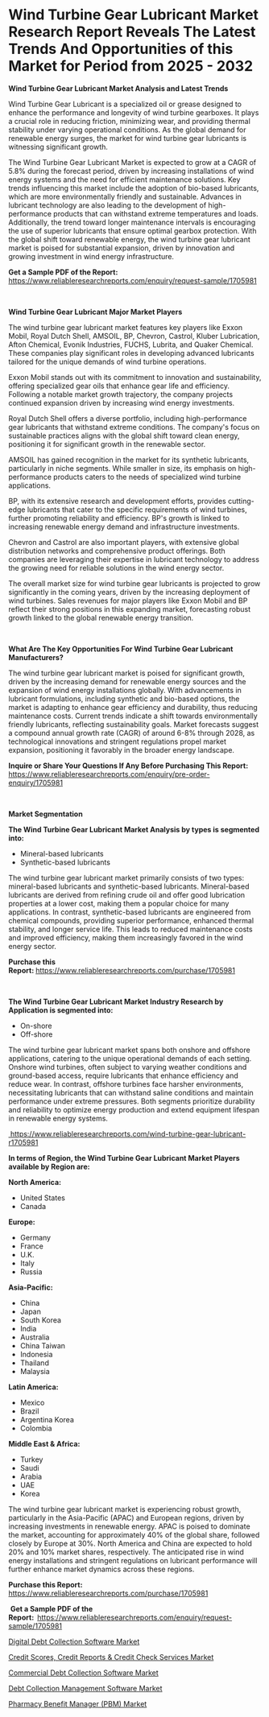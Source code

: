 <p><h1>Wind Turbine Gear Lubricant Market Research Report Reveals The Latest Trends And Opportunities of this Market for Period from 2025 - 2032</h1></p><p><strong>Wind Turbine Gear Lubricant Market Analysis and Latest Trends</strong></p>
<p><p>Wind Turbine Gear Lubricant is a specialized oil or grease designed to enhance the performance and longevity of wind turbine gearboxes. It plays a crucial role in reducing friction, minimizing wear, and providing thermal stability under varying operational conditions. As the global demand for renewable energy surges, the market for wind turbine gear lubricants is witnessing significant growth. </p><p>The Wind Turbine Gear Lubricant Market is expected to grow at a CAGR of 5.8% during the forecast period, driven by increasing installations of wind energy systems and the need for efficient maintenance solutions. Key trends influencing this market include the adoption of bio-based lubricants, which are more environmentally friendly and sustainable. Advances in lubricant technology are also leading to the development of high-performance products that can withstand extreme temperatures and loads. Additionally, the trend toward longer maintenance intervals is encouraging the use of superior lubricants that ensure optimal gearbox protection. With the global shift toward renewable energy, the wind turbine gear lubricant market is poised for substantial expansion, driven by innovation and growing investment in wind energy infrastructure.</p></p>
<p><strong>Get a Sample PDF of the Report:&nbsp;</strong> <a href="https://www.reliableresearchreports.com/enquiry/request-sample/1705981?utm_campaign=32&utm_medium=2&utm_source=Github&utm_content=ia&utm_term=27032025&utm_id=wind-turbine-gear-lubricant">https://www.reliableresearchreports.com/enquiry/request-sample/1705981</a></p>
<p>&nbsp;</p>
<p><strong>Wind Turbine Gear Lubricant Major Market Players</strong></p>
<p><p>The wind turbine gear lubricant market features key players like Exxon Mobil, Royal Dutch Shell, AMSOIL, BP, Chevron, Castrol, Kluber Lubrication, Afton Chemical, Evonik Industries, FUCHS, Lubrita, and Quaker Chemical. These companies play significant roles in developing advanced lubricants tailored for the unique demands of wind turbine operations.</p><p>Exxon Mobil stands out with its commitment to innovation and sustainability, offering specialized gear oils that enhance gear life and efficiency. Following a notable market growth trajectory, the company projects continued expansion driven by increasing wind energy investments.</p><p>Royal Dutch Shell offers a diverse portfolio, including high-performance gear lubricants that withstand extreme conditions. The company's focus on sustainable practices aligns with the global shift toward clean energy, positioning it for significant growth in the renewable sector.</p><p>AMSOIL has gained recognition in the market for its synthetic lubricants, particularly in niche segments. While smaller in size, its emphasis on high-performance products caters to the needs of specialized wind turbine applications.</p><p>BP, with its extensive research and development efforts, provides cutting-edge lubricants that cater to the specific requirements of wind turbines, further promoting reliability and efficiency. BP's growth is linked to increasing renewable energy demand and infrastructure investments.</p><p>Chevron and Castrol are also important players, with extensive global distribution networks and comprehensive product offerings. Both companies are leveraging their expertise in lubricant technology to address the growing need for reliable solutions in the wind energy sector.</p><p>The overall market size for wind turbine gear lubricants is projected to grow significantly in the coming years, driven by the increasing deployment of wind turbines. Sales revenues for major players like Exxon Mobil and BP reflect their strong positions in this expanding market, forecasting robust growth linked to the global renewable energy transition.</p></p>
<p>&nbsp;</p>
<p><strong>What Are The Key Opportunities For Wind Turbine Gear Lubricant Manufacturers?</strong></p>
<p><p>The wind turbine gear lubricant market is poised for significant growth, driven by the increasing demand for renewable energy sources and the expansion of wind energy installations globally. With advancements in lubricant formulations, including synthetic and bio-based options, the market is adapting to enhance gear efficiency and durability, thus reducing maintenance costs. Current trends indicate a shift towards environmentally friendly lubricants, reflecting sustainability goals. Market forecasts suggest a compound annual growth rate (CAGR) of around 6-8% through 2028, as technological innovations and stringent regulations propel market expansion, positioning it favorably in the broader energy landscape.</p></p>
<p><strong>Inquire or Share Your Questions If Any Before Purchasing This Report:</strong> <a href="https://www.reliableresearchreports.com/enquiry/pre-order-enquiry/1705981?utm_campaign=32&utm_medium=2&utm_source=Github&utm_content=ia&utm_term=27032025&utm_id=wind-turbine-gear-lubricant">https://www.reliableresearchreports.com/enquiry/pre-order-enquiry/1705981</a></p>
<p>&nbsp;</p>
<p><strong>Market Segmentation</strong></p>
<p><strong>The Wind Turbine Gear Lubricant Market Analysis by types is segmented into:</strong></p>
<p><ul><li>Mineral-based lubricants</li><li>Synthetic-based lubricants</li></ul></p>
<p><p>The wind turbine gear lubricant market primarily consists of two types: mineral-based lubricants and synthetic-based lubricants. Mineral-based lubricants are derived from refining crude oil and offer good lubrication properties at a lower cost, making them a popular choice for many applications. In contrast, synthetic-based lubricants are engineered from chemical compounds, providing superior performance, enhanced thermal stability, and longer service life. This leads to reduced maintenance costs and improved efficiency, making them increasingly favored in the wind energy sector.</p></p>
<p><strong>Purchase this Report:&nbsp;</strong><a href="https://www.reliableresearchreports.com/purchase/1705981?utm_campaign=32&utm_medium=2&utm_source=Github&utm_content=ia&utm_term=27032025&utm_id=wind-turbine-gear-lubricant">https://www.reliableresearchreports.com/purchase/1705981</a></p>
<p>&nbsp;</p>
<p><strong>The Wind Turbine Gear Lubricant Market Industry Research by Application is segmented into:</strong></p>
<p><ul><li>On-shore</li><li>Off-shore</li></ul></p>
<p><p>The wind turbine gear lubricant market spans both onshore and offshore applications, catering to the unique operational demands of each setting. Onshore wind turbines, often subject to varying weather conditions and ground-based access, require lubricants that enhance efficiency and reduce wear. In contrast, offshore turbines face harsher environments, necessitating lubricants that can withstand saline conditions and maintain performance under extreme pressures. Both segments prioritize durability and reliability to optimize energy production and extend equipment lifespan in renewable energy systems.</p></p>
<p><a href="https://www.reliableresearchreports.com/wind-turbine-gear-lubricant-r1705981?utm_campaign=32&utm_medium=2&utm_source=Github&utm_content=ia&utm_term=27032025&utm_id=wind-turbine-gear-lubricant">&nbsp;https://www.reliableresearchreports.com/wind-turbine-gear-lubricant-r1705981</a></p>
<p><strong>In terms of Region, the Wind Turbine Gear Lubricant Market Players available by Region are:</strong></p>
<p>
    <p> <strong> North America: </strong>
        <ul>
            <li>United States</li>
            <li>Canada</li>
        </ul>
        </p> 
    <p> <strong> Europe: </strong>
        <ul>
            <li>Germany</li>
            <li>France</li>
            <li>U.K.</li>
            <li>Italy</li>
            <li>Russia</li>
        </ul>
        </p> 
    <p> <strong> Asia-Pacific: </strong>
        <ul>
            <li>China</li>
            <li>Japan</li>
            <li>South Korea</li>
            <li>India</li>
            <li>Australia</li>
            <li>China Taiwan</li>
            <li>Indonesia</li>
            <li>Thailand</li>
            <li>Malaysia</li>
        </ul>
        </p> 
    <p> <strong> Latin America: </strong>
        <ul>
            <li>Mexico</li>
            <li>Brazil</li>
            <li>Argentina Korea</li>
            <li>Colombia</li>
        </ul>
        </p> 
    <p> <strong> Middle East & Africa: </strong>
        <ul>
            <li>Turkey</li>
            <li>Saudi</li>
            <li>Arabia</li>
            <li>UAE</li>
            <li>Korea</li>
        </ul>
    </p>
    </p>
<p><p>The wind turbine gear lubricant market is experiencing robust growth, particularly in the Asia-Pacific (APAC) and European regions, driven by increasing investments in renewable energy. APAC is poised to dominate the market, accounting for approximately 40% of the global share, followed closely by Europe at 30%. North America and China are expected to hold 20% and 10% market shares, respectively. The anticipated rise in wind energy installations and stringent regulations on lubricant performance will further enhance market dynamics across these regions.</p></p>
<p><strong>Purchase this Report: </strong><a href="https://www.reliableresearchreports.com/purchase/1705981?utm_campaign=32&utm_medium=2&utm_source=Github&utm_content=ia&utm_term=27032025&utm_id=wind-turbine-gear-lubricant">https://www.reliableresearchreports.com/purchase/1705981</a></p>
<p>&nbsp;<strong>Get a Sample PDF of the Report:&nbsp;&nbsp;</strong><a href="https://www.reliableresearchreports.com/enquiry/request-sample/1705981?utm_campaign=32&utm_medium=2&utm_source=Github&utm_content=ia&utm_term=27032025&utm_id=wind-turbine-gear-lubricant">https://www.reliableresearchreports.com/enquiry/request-sample/1705981</a></p>
<p><strong></strong></p>
<p><p><a href="https://github.com/gerdabatiskzv9/Market-Research-Report-List-1/blob/main/digital-debt-collection-software-market.md?utm_campaign=32&utm_medium=2&utm_source=Github&utm_content=ia&utm_term=27032025&utm_id=wind-turbine-gear-lubricant">Digital Debt Collection Software Market</a></p><p><a href="https://github.com/sungbruington660/Market-Research-Report-List-1/blob/main/credit-scores-credit-reports-credit-check-services-market.md?utm_campaign=32&utm_medium=2&utm_source=Github&utm_content=ia&utm_term=27032025&utm_id=wind-turbine-gear-lubricant">Credit Scores, Credit Reports & Credit Check Services Market</a></p><p><a href="https://github.com/bensemilia864/Market-Research-Report-List-1/blob/main/commercial-debt-collection-software-market.md?utm_campaign=32&utm_medium=2&utm_source=Github&utm_content=ia&utm_term=27032025&utm_id=wind-turbine-gear-lubricant">Commercial Debt Collection Software Market</a></p><p><a href="https://github.com/JakirUddin651/Market-Research-Report-List-2/blob/main/debt-collection-management-software-market.md?utm_campaign=32&utm_medium=2&utm_source=Github&utm_content=ia&utm_term=27032025&utm_id=wind-turbine-gear-lubricant">Debt Collection Management Software Market</a></p><p><a href="https://github.com/pimanoruman/Market-Research-Report-List-1/blob/main/pharmacy-benefit-manager-pbm-market.md?utm_campaign=32&utm_medium=2&utm_source=Github&utm_content=ia&utm_term=27032025&utm_id=wind-turbine-gear-lubricant">Pharmacy Benefit Manager (PBM) Market</a></p></p>